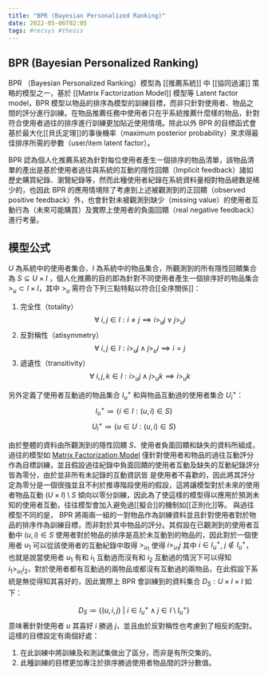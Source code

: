 ```yaml
---
title: "BPR (Bayesian Personalized Ranking)"
date: 2022-05-06T02:05
tags: #recsys #thesis
---
```


## BPR (Bayesian Personalized Ranking)

BPR （Bayesian Personalized Ranking）模型為 [[推薦系統]] 中 [[協同過濾]] 策略的模型之一，基於 [[Matrix Factorization Model]] 模型等 Latent factor model，BPR 模型以物品的排序為模型的訓練目標，而非只針對使用者、物品之間的評分進行訓練。在物品推薦任務中使用者只在乎系統推薦什麼樣的物品，針對符合使用者過往的排序進行訓練更加貼近使用情境。除此以外 BPR 的目標函式會基於最大化[[貝氏定理]]的事後機率（maximum posterior probability）來求得最佳排序所需的參數（user/item latent factor）。

BPR 認為個人化推薦系統為針對每位使用者產生ㄧ個排序的物品清單，該物品清單的產出是基於使用者過往與系統的互動的隱性回饋（Implicit feedback）諸如歷史購買紀錄、瀏覽紀錄等，然而此種使用者紀錄在系統資料量相對物品總數是稀少的，也因此 BPR 的應用情境除了考慮到上述被觀測到的正回饋（observed positive feedback）外，也會針對未被觀測到缺少（missing value）的使用者互動行為（未來可能購買）及實際上使用者的負面回饋（real negative feedback）進行考量。

## 模型公式

$U$ 為系統中的使用者集合、$I$ 為系統中的物品集合，所觀測到的所有隱性回饋集合為 $S \subseteq U \times I$ ，個人化推薦的目的即為針對不同使用者產生一個排序好的物品集合 $>_u \subset I \times I$，其中 $>_u$ 需符合下列三點特點以符合[[全序關係]]：

1. 完全性（totality）
$$
\forall\ i, j \in I: i \neq j \implies i  >_u j \lor j >_u i
$$
2. 反對稱性（atisymmetry）
$$
\forall\ i, j \in I: i >_u j \land j >_u i \implies i = j
$$
3. 遞遺性（transitivity）
$$\forall\ i, j, k \in I: i >_u j \land j >_u k \implies i >_u k
$$

另外定義了使用者互動過的物品集合 $I_u^+$ 和與物品互動過的使用者集合 $U_i^+$：
$$I_u^+ \coloneqq \{i \in I: (u,i) \in S\}$$
$$U_i^+ \coloneqq \{u \in U: (u,i) \in S\}$$

由於整體的資料由所觀測到的隱性回饋 $S$、使用者負面回饋和缺失的資料所組成，過往的模型如 [Matrix Factorization Model](/note/Matrix%20Factorization%20Model) 僅針對使用者和物品的過往互動評分作為目標訓練，並且假設過往紀錄中負面回饋的使用者互動及缺失的互動紀錄評分皆為零分，由於並非所有未記錄的互動資訊皆
是使用者不喜歡的，因此將其評分定為零分是一個很強並且不利於推導階段使用的假設，這將讓模型對於未來的使用者物品互動 $(U \times I) \setminus S$ 傾向以零分訓練，因此為了使這樣的模型得以應用於預測未知的使用者互動，往往模型會加入避免過[[擬合]]的機制如[[正則化]]等。
與過往模型不同的是， BPR 將兩兩一組的一對物品作為訓練資料並且針對使用者對於物品的排序作為訓練目標，而非對於其中物品的評分。其假設在已觀測到的使用者互動中 $(u, i) \in S$ 使用者對於物品的排序是高於未互動到的物品的，因此對於一個使用者 $u_1$ 可以從該使用者的互動紀錄中取得 $>_{u_1}$ 使得 $i >_{u_1} j$ 其中 $i \in I_u^+$, $j \notin I_u^+$，也就是說當使用者 $u_1$ 有和 $i_1$ 互動過而沒有和 $i_2$ 互動過的情況下可以得知 $i_1 >_{u_1} i_2$，對於使用者都有互動過的兩物品或都沒有互動過的兩物品，在此假設下系統是無從得知其喜好的，因此實際上 BPR 會訓練到的資料集合 $D_S: U \times I \times I$ 如下：

$$
D_S \coloneqq \{(u, i, j)\ |\ i \in I_u^+ \land j \in I \setminus I_u^+\}
$$
意味著針對使用者 $u$ 其喜好 $i$ 勝過 $j$，並且由於反對稱性也考慮到了相反的配對。
這樣的目標設定有兩個好處：

1. 在此訓練中將訓練及和測試集做出了區分，而非是有所交集的。
2. 此種訓練的目標更加專注於排序勝過使用者物品間的評分數值。
